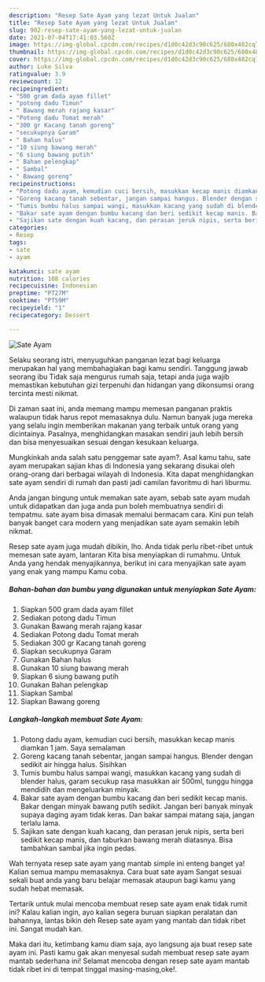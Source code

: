 ```yaml
---
description: "Resep Sate Ayam yang lezat Untuk Jualan"
title: "Resep Sate Ayam yang lezat Untuk Jualan"
slug: 902-resep-sate-ayam-yang-lezat-untuk-jualan
date: 2021-07-04T17:41:03.560Z
image: https://img-global.cpcdn.com/recipes/d1d0c42d3c90c625/680x482cq70/sate-ayam-foto-resep-utama.jpg
thumbnail: https://img-global.cpcdn.com/recipes/d1d0c42d3c90c625/680x482cq70/sate-ayam-foto-resep-utama.jpg
cover: https://img-global.cpcdn.com/recipes/d1d0c42d3c90c625/680x482cq70/sate-ayam-foto-resep-utama.jpg
author: Luke Silva
ratingvalue: 3.9
reviewcount: 12
recipeingredient:
- "500 gram dada ayam fillet"
- "potong dadu Timun"
- " Bawang merah rajang kasar"
- "Potong dadu Tomat merah"
- "300 gr Kacang tanah goreng"
- "secukupnya Garam"
- " Bahan halus"
- "10 siung bawang merah"
- "6 siung bawang putih"
- " Bahan pelengkap"
- " Sambal"
- " Bawang goreng"
recipeinstructions:
- "Potong dadu ayam, kemudian cuci bersih, masukkan kecap manis diamkan 1 jam. Saya semalaman"
- "Goreng kacang tanah sebentar, jangan sampai hangus. Blender dengan sedikit air hingga halus. Sisihkan"
- "Tumis bumbu halus sampai wangi, masukkan kacang yang sudah di blender halus, garam secukup rasa masukkan air 500ml, tunggu hingga mendidih dan mengeluarkan minyak."
- "Bakar sate ayam dengan bumbu kacang dan beri sedikit kecap manis. Bakar dengan minyak bawang putih sedikit. Jangan beri banyak minyak supaya daging ayam tidak keras. Dan bakar sampai matang saja, jangan terlalu lama."
- "Sajikan sate dengan kuah kacang, dan perasan jeruk nipis, serta beri sedikit kecap manis, dan taburkan bawang merah diatasnya. Bisa tambahkan sambal jika ingin pedas."
categories:
- Resep
tags:
- sate
- ayam

katakunci: sate ayam 
nutrition: 108 calories
recipecuisine: Indonesian
preptime: "PT27M"
cooktime: "PT59M"
recipeyield: "1"
recipecategory: Dessert

---
```



![Sate Ayam](https://img-global.cpcdn.com/recipes/d1d0c42d3c90c625/680x482cq70/sate-ayam-foto-resep-utama.jpg)

Selaku seorang istri, menyuguhkan panganan lezat bagi keluarga merupakan hal yang membahagiakan bagi kamu sendiri. Tanggung jawab seorang ibu Tidak saja mengurus rumah saja, tetapi anda juga wajib memastikan kebutuhan gizi terpenuhi dan hidangan yang dikonsumsi orang tercinta mesti nikmat.

Di zaman  saat ini, anda memang mampu memesan panganan praktis walaupun tidak harus repot memasaknya dulu. Namun banyak juga mereka yang selalu ingin memberikan makanan yang terbaik untuk orang yang dicintainya. Pasalnya, menghidangkan masakan sendiri jauh lebih bersih dan bisa menyesuaikan sesuai dengan kesukaan keluarga. 



Mungkinkah anda salah satu penggemar sate ayam?. Asal kamu tahu, sate ayam merupakan sajian khas di Indonesia yang sekarang disukai oleh orang-orang dari berbagai wilayah di Indonesia. Kita dapat menghidangkan sate ayam sendiri di rumah dan pasti jadi camilan favoritmu di hari liburmu.

Anda jangan bingung untuk memakan sate ayam, sebab sate ayam mudah untuk didapatkan dan juga anda pun boleh membuatnya sendiri di tempatmu. sate ayam bisa dimasak memalui bermacam cara. Kini pun telah banyak banget cara modern yang menjadikan sate ayam semakin lebih nikmat.

Resep sate ayam juga mudah dibikin, lho. Anda tidak perlu ribet-ribet untuk memesan sate ayam, lantaran Kita bisa menyiapkan di rumahmu. Untuk Anda yang hendak menyajikannya, berikut ini cara menyajikan sate ayam yang enak yang mampu Kamu coba.

<!--inarticleads1-->

##### Bahan-bahan dan bumbu yang digunakan untuk menyiapkan Sate Ayam:

1. Siapkan 500 gram dada ayam fillet
1. Sediakan potong dadu Timun
1. Gunakan  Bawang merah rajang kasar
1. Sediakan Potong dadu Tomat merah
1. Sediakan 300 gr Kacang tanah goreng
1. Siapkan secukupnya Garam
1. Gunakan  Bahan halus
1. Gunakan 10 siung bawang merah
1. Siapkan 6 siung bawang putih
1. Gunakan  Bahan pelengkap
1. Siapkan  Sambal
1. Siapkan  Bawang goreng




<!--inarticleads2-->

##### Langkah-langkah membuat Sate Ayam:

1. Potong dadu ayam, kemudian cuci bersih, masukkan kecap manis diamkan 1 jam. Saya semalaman
1. Goreng kacang tanah sebentar, jangan sampai hangus. Blender dengan sedikit air hingga halus. Sisihkan
1. Tumis bumbu halus sampai wangi, masukkan kacang yang sudah di blender halus, garam secukup rasa masukkan air 500ml, tunggu hingga mendidih dan mengeluarkan minyak.
1. Bakar sate ayam dengan bumbu kacang dan beri sedikit kecap manis. Bakar dengan minyak bawang putih sedikit. Jangan beri banyak minyak supaya daging ayam tidak keras. Dan bakar sampai matang saja, jangan terlalu lama.
1. Sajikan sate dengan kuah kacang, dan perasan jeruk nipis, serta beri sedikit kecap manis, dan taburkan bawang merah diatasnya. Bisa tambahkan sambal jika ingin pedas.




Wah ternyata resep sate ayam yang mantab simple ini enteng banget ya! Kalian semua mampu memasaknya. Cara buat sate ayam Sangat sesuai sekali buat anda yang baru belajar memasak ataupun bagi kamu yang sudah hebat memasak.

Tertarik untuk mulai mencoba membuat resep sate ayam enak tidak rumit ini? Kalau kalian ingin, ayo kalian segera buruan siapkan peralatan dan bahannya, lantas bikin deh Resep sate ayam yang mantab dan tidak ribet ini. Sangat mudah kan. 

Maka dari itu, ketimbang kamu diam saja, ayo langsung aja buat resep sate ayam ini. Pasti kamu gak akan menyesal sudah membuat resep sate ayam mantab sederhana ini! Selamat mencoba dengan resep sate ayam mantab tidak ribet ini di tempat tinggal masing-masing,oke!.

